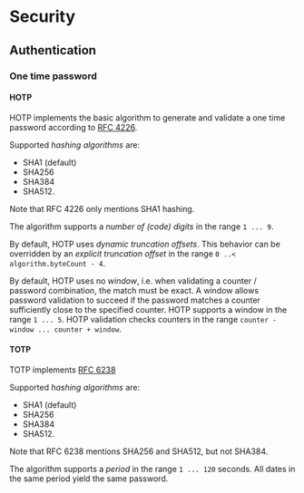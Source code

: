 # Security

## Authentication

### One time password

#### HOTP

HOTP implements the basic algorithm to generate and validate a one time password according to [RFC 4226](https://tools.ietf.org/html/rfc4226).

Supported *hashing algorithms* are:
* SHA1 (default)
* SHA256
* SHA384 
* SHA512.

Note that RFC 4226 only mentions SHA1 hashing.

The algorithm supports a *number of (code) digits* in the range `1 ... 9`.

By default, HOTP uses *dynamic truncation offsets*. This behavior can be overridden by an *explicit truncation offset* in the range `0 ..< algorithm.byteCount - 4`.

By default, HOTP uses no *window*, i.e. when validating a counter / password combination, the match must be exact. A window allows password validation to succeed if the password matches a counter sufficiently close to the specified counter. HOTP supports a window in the range `1 ... 5`. HOTP validation checks counters in the range `counter - window ... counter + window`.

#### TOTP

TOTP implements [RFC 6238](https://tools.ietf.org/html/rfc6238) 

Supported *hashing algorithms* are:
* SHA1 (default)
* SHA256
* SHA384 
* SHA512.

Note that RFC 6238 mentions SHA256 and SHA512, but not SHA384.

The algorithm supports a *period* in the range `1 ... 120` seconds. All dates in the same period yield the same password.
